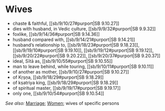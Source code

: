 # Wives

* chaste & faithful, [[sb/9/10/27#purport|SB 9.10.27]]
* dies with husband, in Vedic culture, [[sb/9/9/32#purport|SB 9.9.32]]
* foxlike, [[sb/9/14/36#purport|SB 9.14.36]]
* husband compared with, [[sb/9/14/21#purport|SB 9.14.21]]
* husband’s relationship to, [[sb/9/18/23#purport|SB 9.18.23]], [[sb/9/19/10#purport|SB 9.19.10]], [[sb/9/19/12#purport|SB 9.19.12]], [[sb/9/20/22#purport|SB 9.20.22]], [[sb/9/20/37#purport|SB 9.20.37]]
* ideal, Sītā as, [[sb/9/10/55#purport|SB 9.10.55]]
* man to leave behind, while touring, [[sb/9/10/11#purport|SB 9.10.11]]
* of another as mother, [[sb/9/10/27#purport|SB 9.10.27]]
* of Kṛṣṇa, [[sb/9/18/29#purport|SB 9.18.29]]
* of kṣatriya king, [[sb/9/18/29#purport|SB 9.18.29]]
* of spiritual master, [[sb/9/19/17#purport|SB 9.19.17]]
* only one, [[sb/9/10/54#purport|SB 9.10.54]]

*See also:* [Marriage](entries/marriage.md); [Women](entries/women.md); wives of specific persons
